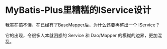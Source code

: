 # MyBatis-Plus里糟糕的IService设计
我实在搞不懂，在已经有了BaseMapper后，为什么还要再整出一个 IService ?

它的出现，令很多人本就困惑的 Service 和 Dao/Mapper 的模糊的边界，更加混乱。